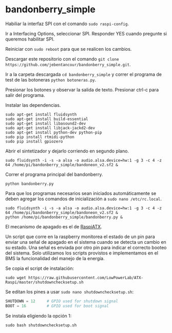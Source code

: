 # bandonberry_simple

Habiliar la interfaz SPI con el comando ``sudo raspi-config``.

Ir a Interfacing Options, seleccionar SPI.
Responder YES cuando pregunte si queremos habilitar SPI.

Reiniciar con ``sudo reboot`` para que se realicen los cambios.

Descargar este repositorio con el comando ``git clone https://github.com/jebentancour/bandonberry_simple.git``.

Ir a la carpeta descargada ``cd bandonberry_simple`` y correr el programa de test de las botoneras ``python botoneras.py``.

Presionar los botones y observar la salida de texto.
Presionar ctrl-c para salir del programa.

Instalar las dependencias.

```
sudo apt-get install fluidsynth
sudo apt-get install build-essential
sudo apt-get install libasound2-dev
sudo apt-get install libjack-jackd2-dev
sudo apt-get install python-dev python-pip
sudo pip install rtmidi-python
sudo pip install gpiozero
```
Abrir el sintetizador y dejarlo corriendo en segundo plano.

```
sudo fluidsynth -i -s -a alsa -o audio.alsa.device=hw:1 -g 3 -c 4 -z 64 /home/pi/bandonberry_simple/bandoneon_v2.sf2 &
```

Correr el programa principal del bandonberry.

```
python bandonberry.py
```

Para que los programas necesarios sean iniciados automáticamente se deben agregar los comandos de inicialización a ``sudo nano /etc/rc.local``.

```
sudo fluidsynth -i -s -a alsa -o audio.alsa.device=hw:1 -g 3 -c 4 -z 64 /home/pi/bandonberry_simple/bandoneon_v2.sf2 &
python /home/pi/bandonberry_simple/bandonberry.py &
```

El mecanismo de apagado es el de [RaspiATX](https://github.com/LowPowerLab/ATX-Raspi).

Un script que corre en la raspberry monitorea el estado de un pin para enviar una señal de apagado en el sistema cuando se detecta un cambio en su estado. Una señal es enviada por otro pin para indicar el correcto booteo del sistema. Solo utilizamos los scripts provistos e implementamos en el BMS la funcionalidad del manejo de la energía.

Se copia el script de instalación: 

```
sudo wget https://raw.githubusercontent.com/LowPowerLab/ATX-Raspi/master/shutdownchecksetup.sh
```

Se editan los pines a usar ``sudo nano shutdownchecksetup.sh``:

```Python
SHUTDOWN = 12     # GPIO used for shutdown signal
BOOT = 16         # GPIO used for boot signal
```

Se instala eligiendo la opción 1:

```
sudo bash shutdownchecksetup.sh
```
